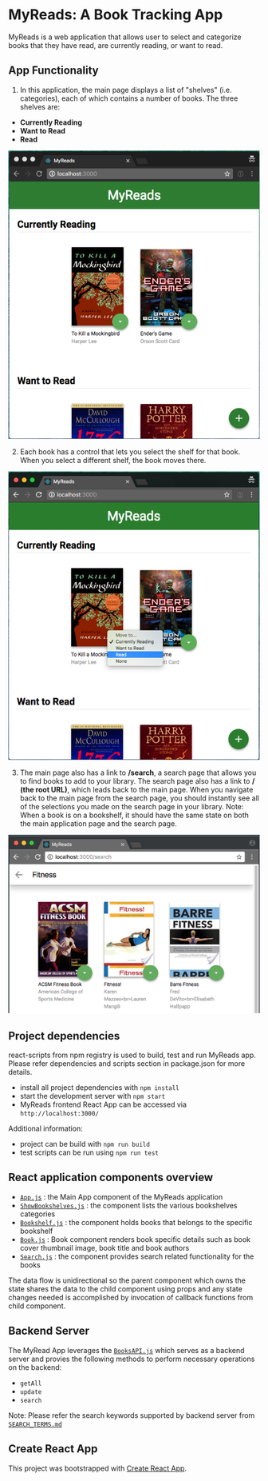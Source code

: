 # MyReads: A Book Tracking App

MyReads is a web application that allows user to select and categorize books that they have read, are currently reading, or want to read.

## App Functionality

1. In this application, the main page displays a list of "shelves" (i.e. categories), each of which contains a number of books. The three shelves are:

* **Currently Reading**
* **Want to Read**
* **Read**

![MyReads App Screen](src/screenshots/load_app_screen.png "app screen")

2. Each book has a control that lets you select the shelf for that book. When you select a different shelf, the book moves there. 

![Bookshelf Changer](src/screenshots/bookshelf_changer.png "bookshelf changer")

3. The main page also has a link to **/search**, a search page that allows you to find books to add to your library. The search page also has a link to **/ (the root URL)**, which leads back to the main page.
When you navigate back to the main page from the search page, you should instantly see all of the selections you made on the search page in your library.
Note: When a book is on a bookshelf, it should have the same state on both the main application page and the search page.

![Search Screen](src/screenshots/search_page.png "search screen")
## Project dependencies

react-scripts from npm registry is used to build, test and run MyReads app.
Please refer dependencies and scripts section in package.json for more details.

* install all project dependencies with `npm install`
* start the development server with `npm start`
* MyReads frontend React App can be accessed via `http://localhost:3000/`

Additional information:
* project can be build with `npm run build`
* test scripts can be run using `npm run test`
## React application components overview

* [`App.js`](src/App.js) : the Main App component of the MyReads application
* [`ShowBookshelves.js`](src/ShowBookshelves.js) : the component lists the various bookshelves categories
* [`Bookshelf.js`](src/Bookshelf.js) : the component holds books that belongs to the specific bookshelf
* [`Book.js`](src/Book.js) : Book component renders book specific details such as book    
    cover thumbnail image, book title and book authors
* [`Search.js`](src/Search.js) : the component provides search related functionality for the books

The data flow is unidirectional so the parent component which owns the state shares the data to the child component using props and any state changes needed is accomplished by invocation of callback functions from child component.

## Backend Server

The MyRead App leverages the [`BooksAPI.js`](src/utils/BooksAPI.js) which serves as a backend server 
and provies the following methods to perform necessary operations on the backend:

* `getAll`
* `update`
* `search`

Note: Please refer the search keywords supported by backend server from [`SEARCH_TERMS.md`](SEARCH_TERMS.md)

## Create React App

This project was bootstrapped with [Create React App](https://github.com/facebookincubator/create-react-app).